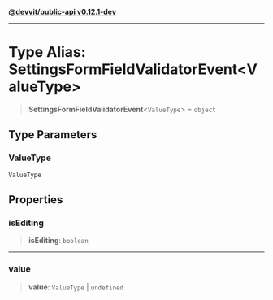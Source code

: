 [**@devvit/public-api v0.12.1-dev**](../README.md)

---

# Type Alias: SettingsFormFieldValidatorEvent\<ValueType\>

> **SettingsFormFieldValidatorEvent**\<`ValueType`\> = `object`

## Type Parameters

### ValueType

`ValueType`

## Properties

<a id="isediting"></a>

### isEditing

> **isEditing**: `boolean`

---

<a id="value"></a>

### value

> **value**: `ValueType` \| `undefined`
